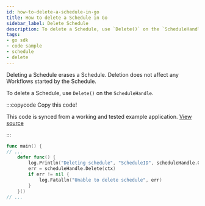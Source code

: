 ```yaml
---
id: how-to-delete-a-schedule-in-go
title: How to delete a Schedule in Go
sidebar_label: Delete Schedule
description: To delete a Schedule, use `Delete()` on the `ScheduleHandle`.
tags:
- go sdk
- code sample
- schedule
- delete
---
```


<!-- DO NOT EDIT THIS FILE DIRECTLY.
THIS FILE IS GENERATED from https://github.com/temporalio/documentation-samples-go/blob/backgroundcheckboilerplate/schedule/delete/main_dacx.go. -->

Deleting a Schedule erases a Schedule.
Deletion does not affect any Workflows started by the Schedule.

To delete a Schedule, use `Delete()` on the `ScheduleHandle`.

:::copycode Copy this code!

This code is synced from a working and tested example application.
[View source](https://github.com/temporalio/documentation-samples-go/blob/backgroundcheckboilerplate/schedule/delete/main_dacx.go)

:::

```go
func main() {
// ...
	defer func() {
		log.Println("Deleting schedule", "ScheduleID", scheduleHandle.GetID())
		err = scheduleHandle.Delete(ctx)
		if err != nil {
			log.Fatalln("Unable to delete schedule", err)
		}
	}()
// ...
```
